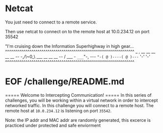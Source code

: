 # Netcat 

You just need to connect to a remote service. 

Then use netcat to connect on to the remote host at 10.0.234.12 on port 35542

"I'm cruising down the Information Superhighway in high gear...
  ^^^^^^^^^^^^^^^^^^^^^^^^^^^^^^^^^^^^^^^^^^^^^^^^^^^^^^^^^^^^^^^^
                                    _    ,
   __   __   __   __   __   --  -,_/\\_~0_\ ___    __   __   __
                          --    /  ___ \-  `___`"-,
                        ---    `"-( @ )----( @ )---`
                                   '-'      '-'
  ^^^^^^^^^^^^^^^^^^^^^^^^^^^^^^^^^^^^^^^^^^^^^^^^^^^^^^^^^^^^^^^^

# EOF /challenge/README.md 
===== Welcome to Intercepting Communication! =====
In this series of challenges, you will be working within a virtual network in order to intercept networked traffic.
In this challenge you will connect to a remote host.
The remote host at `10.0.234.12` is listening on port `35542`.

Note: the IP addr and MAC addr are randomly generated, this excerce is practiced under protected and safe enviorment


